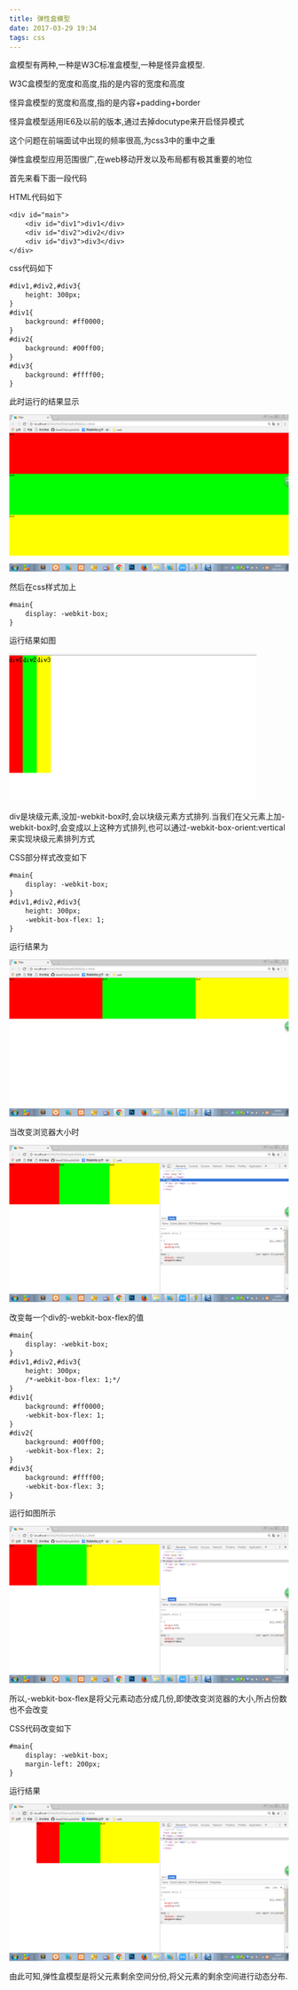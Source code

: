 ```yaml
---
title: 弹性盒模型
date: 2017-03-29 19:34 
tags: css
---
```

盒模型有两种,一种是W3C标准盒模型,一种是怪异盒模型.

W3C盒模型的宽度和高度,指的是内容的宽度和高度

怪异盒模型的宽度和高度,指的是内容+padding+border

怪异盒模型适用IE6及以前的版本,通过去掉docutype来开启怪异模式

这个问题在前端面试中出现的频率很高,为css3中的重中之重

弹性盒模型应用范围很广,在web移动开发以及布局都有极其重要的地位

<!-- more -->

首先来看下面一段代码

HTML代码如下

    <div id="main">
        <div id="div1">div1</div>
        <div id="div2">div2</div>
        <div id="div3">div3</div>
    </div>

css代码如下

    #div1,#div2,#div3{
        height: 300px;
    }
    #div1{
        background: #ff0000;
    }
    #div2{
        background: #00ff00;
    }
    #div3{
        background: #ffff00;
    }

此时运行的结果显示

![图1](/image/弹性盒模型/1.png) 

然后在css样式加上

    #main{
        display: -webkit-box;
    }

运行结果如图

![图2](/image/弹性盒模型/2.png) 

div是块级元素,没加-webkit-box时,会以块级元素方式排列.当我们在父元素上加-webkit-box时,会变成以上这种方式排列,也可以通过-webkit-box-orient:vertical来实现块级元素排列方式

CSS部分样式改变如下
    
    #main{
        display: -webkit-box;
    }
    #div1,#div2,#div3{
        height: 300px;
        -webkit-box-flex: 1;
    }

运行结果为

![图3](/image/弹性盒模型/3.png) 

当改变浏览器大小时

![图4](/image/弹性盒模型/4.png) 

改变每一个div的-webkit-box-flex的值

    #main{
        display: -webkit-box;
    }
    #div1,#div2,#div3{
        height: 300px;
        /*-webkit-box-flex: 1;*/
    }
    #div1{
        background: #ff0000;
        -webkit-box-flex: 1;
    }
    #div2{
        background: #00ff00;
        -webkit-box-flex: 2;
    }
    #div3{
        background: #ffff00;
        -webkit-box-flex: 3;
    }

运行如图所示

![图5](/image/弹性盒模型/5.png) 

所以,-webkit-box-flex是将父元素动态分成几份,即使改变浏览器的大小,所占份数也不会改变

CSS代码改变如下

    #main{
        display: -webkit-box;
        margin-left: 200px;
    }

运行结果

![图6](/image/弹性盒模型/6.png) 

由此可知,弹性盒模型是将父元素剩余空间分份,将父元素的剩余空间进行动态分布.
